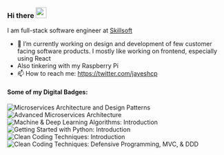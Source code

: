### Hi there <img src="https://media.giphy.com/media/hvRJCLFzcasrR4ia7z/giphy.gif" width="25px">

I am full-stack software engineer at [Skillsoft](https://www.skillsoft.com/)

- 🔭 I’m currently working on design and development of few customer facing software products. I mostly
like working on frontend, especially using React
- Also tinkering with my Raspberry Pi
- 📫 How to reach me: https://twitter.com/jayeshcp

#### Some of my Digital Badges:

![Microservices Architecture and Design Patterns](https://api.accredible.com/v1/frontend/credential_website_embed_image/badge/14618889) ![Advanced Microservices Architecture](https://api.accredible.com/v1/frontend/credential_website_embed_image/badge/14637713) ![Machine & Deep Learning Algorithms: Introduction](https://api.accredible.com/v1/frontend/credential_website_embed_image/badge/19949633) ![Getting Started with Python: Introduction](https://api.accredible.com/v1/frontend/credential_website_embed_image/badge/21951095) ![Clean Coding Techniques: Introduction](https://api.accredible.com/v1/frontend/credential_website_embed_image/badge/22208723) ![Clean Coding Techniques: Defensive Programming, MVC, & DDD](https://api.accredible.com/v1/frontend/credential_website_embed_image/badge/22209664)
